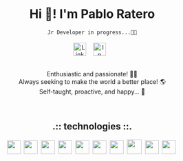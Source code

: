 <div align="center">

  <h1>Hi 👋! I'm Pablo Ratero</h1>
  <code>Jr Developer in progress...🧑‍💻</code>
  <br/>
  <br/>
  <div>
    <a href="https://www.linkedin.com/in/pabloratetro/"><img src="https://www.svgrepo.com/show/57068/linkedin.svg" alt="LinkedIn Profile" height="30px"></a>&nbsp;&nbsp;&nbsp;
    <a href="https://www.linkedin.com/in/pabloratetro/"><img src="https://www.svgrepo.com/show/295345/internet.svg" alt="In pregress..." height="30px"></a>&nbsp;&nbsp;&nbsp;
  </div>
</div>
<br/>
<p align="center">
  Enthusiastic and passionate! 🧑‍💻<br/>
  Always seeking to make the world a better place! 🌎<br/>
  Self-taught, proactive, and happy... 🌱
</p>
<br/>
<h2 align="center">.:: technologies ::.</h2>
<div align="center">
    <img src="https://www.svgrepo.com/show/373669/html.svg"  height="32px"/>&nbsp;
    <img src="https://www.svgrepo.com/show/373535/css.svg"  height="32px"/>&nbsp;
    <img src="https://www.svgrepo.com/show/353925/javascript.svg"  height="32px"/>&nbsp;
    <img src="https://www.svgrepo.com/show/354478/typescript-icon.svg"  height="32px"/>&nbsp;
    <img src="https://www.svgrepo.com/show/354119/nodejs-icon.svg"  height="32px"/>&nbsp;
    <img src="https://www.svgrepo.com/show/353478/bash-icon.svg"  height="32px"/>&nbsp;
    <img src="https://www.svgrepo.com/show/355133/mysql.svg"  height="32px"/>&nbsp;
    <img src="https://www.svgrepo.com/show/448221/docker.svg"  height="34px"/>&nbsp;
    <img src="https://www.svgrepo.com/show/354004/linux-tux.svg"  height="32px"/>&nbsp;
    <img src="https://www.svgrepo.com/show/374171/vscode.svg"  height="32px"/>&nbsp;
</div>
